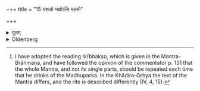 +++
title = "15 यशसो भक्षोऽसि महसो"

+++

<details><summary>मूलम्</summary>

यशसो भक्षोऽसि महसो भक्षोऽसि श्रीर्भक्षोऽसि श्रियं मयि धेहीति त्रिः पिबेत् १५
</details>

<details><summary>Oldenberg</summary>

15. [^5]  Let him drink (of it) three times with (the formula which he repeats thrice), 'The glory's food art thou; the might's food art thou; the bliss's food art thou; bestow bliss on me' (MB. II, 8, 12);


[^5]:  I have adopted the reading śrībhakṣo, which is given in the Mantra-Brāhmaṇa, and have followed the opinion of the commentator p. 131 that the whole Mantra, and not its single parts, should be repeated each time that he drinks of the Madhuparka. In the Khādira-Gṛhya the text of the Mantra differs, and the rite is described differently (IV, 4, 15).
</details>
